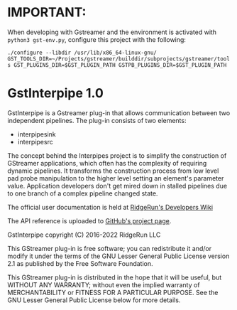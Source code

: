 # IMPORTANT:

When developing with Gstreamer and the environment is activated with `python3 gst-env.py`, configure this project with the following:

```./configure --libdir /usr/lib/x86_64-linux-gnu/ GST_TOOLS_DIR=~/Projects/gstreamer/builddir/subprojects/gstreamer/tools GST_PLUGINS_DIR=$GST_PLUGIN_PATH GSTPB_PLUGINS_DIR=$GST_PLUGIN_PATH```


# GstInterpipe 1.0
GstInterpipe is a Gstreamer plug-in that allows communication between
two independent pipelines. The plug-in consists of two elements:
- interpipesink
- interpipesrc

The concept behind the Interpipes project is to simplify the
construction of GStreamer applications, which often has the complexity
of requiring dynamic pipelines. It transforms the construction process
from low level pad probe manipulation to the higher level setting an
element's parameter value. Application developers don't get mired down
in stalled pipelines due to one branch of a complex pipeline changed
state.

The official user documentation is held at [RidgeRun's Developers
Wiki](http://developer.ridgerun.com/wiki/index.php?title=GstInterpipe)

The API reference is uploaded to [GitHub's project
page](http://ridgerun.github.io/gst-interpipe/).

GstInterpipe copyright (C) 2016-2022 RidgeRun LLC

This GStreamer plug-in is free software; you can redistribute it
and/or modify it under the terms of the GNU Lesser General Public
License version 2.1 as published by the Free Software Foundation.

This GStreamer plug-in is distributed in the hope that it will be
useful, but WITHOUT ANY WARRANTY; without even the implied
warranty of MERCHANTABILITY or FITNESS FOR A PARTICULAR PURPOSE.
See the GNU Lesser General Public License below for more details.
